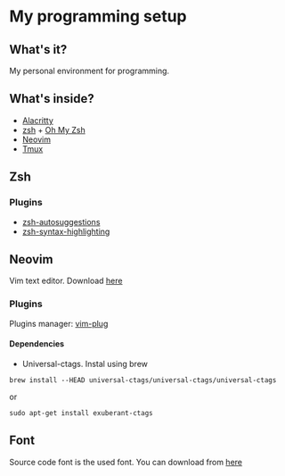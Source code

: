 # My programming setup

## What's it?
My personal environment for programming.

## What's inside?

* [Alacritty](https://github.com/jwilm/alacritty)
* [zsh](https://www.zsh.org/) + [Oh My Zsh](https://ohmyz.sh/)
* [Neovim](https://github.com/neovim/neovim)
* [Tmux](https://github.com/tmux/tmux)


## Zsh

### Plugins

- [zsh-autosuggestions](https://github.com/zsh-users/zsh-autosuggestions)
- [zsh-syntax-highlighting](https://github.com/zsh-users/zsh-syntax-highlighting)

## Neovim

Vim text editor. Download [here](https://neovim.io/)

### Plugins

Plugins manager: [vim-plug](https://github.com/junegunn/vim-plug)

#### Dependencies

- Universal-ctags. Instal using brew
```
brew install --HEAD universal-ctags/universal-ctags/universal-ctags
```

or 

```
sudo apt-get install exuberant-ctags
```

## Font

Source code font is the used font. You can download from [here](https://github.com/adobe-fonts/source-code-pro)


